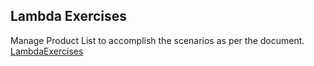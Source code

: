 ## Lambda Exercises
Manage Product List to accomplish the scenarios as per the document.
[LambdaExercises](files%2FLambdaExercises)